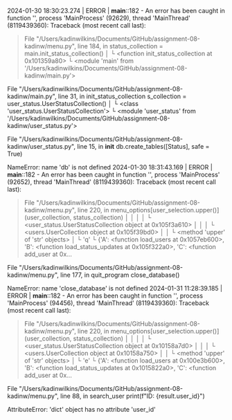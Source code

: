 2024-01-30 18:30:23.274 | ERROR    | __main__:<module>:182 - An error has been caught in function '<module>', process 'MainProcess' (92629), thread 'MainThread' (8119439360):
Traceback (most recent call last):

> File "/Users/kadinwilkins/Documents/GitHub/assignment-08-kadinw/menu.py", line 184, in <module>
    status_collection = main.init_status_collection()
                        │    └ <function init_status_collection at 0x101359a80>
                        └ <module 'main' from '/Users/kadinwilkins/Documents/GitHub/assignment-08-kadinw/main.py'>

  File "/Users/kadinwilkins/Documents/GitHub/assignment-08-kadinw/main.py", line 31, in init_status_collection
    s_collection = user_status.UserStatusCollection()
                   │           └ <class 'user_status.UserStatusCollection'>
                   └ <module 'user_status' from '/Users/kadinwilkins/Documents/GitHub/assignment-08-kadinw/user_status.py'>

  File "/Users/kadinwilkins/Documents/GitHub/assignment-08-kadinw/user_status.py", line 15, in __init__
    db.create_tables([Status], safe = True)

NameError: name 'db' is not defined
2024-01-30 18:31:43.169 | ERROR    | __main__:<module>:182 - An error has been caught in function '<module>', process 'MainProcess' (92652), thread 'MainThread' (8119439360):
Traceback (most recent call last):

> File "/Users/kadinwilkins/Documents/GitHub/assignment-08-kadinw/menu.py", line 220, in <module>
    menu_options[user_selection.upper()](user_collection, status_collection)
    │            │              │        │                └ <user_status.UserStatusCollection object at 0x105f3a610>
    │            │              │        └ <users.UserCollection object at 0x105f39bd0>
    │            │              └ <method 'upper' of 'str' objects>
    │            └ 'q'
    └ {'A': <function load_users at 0x1057eb600>, 'B': <function load_status_updates at 0x105f322a0>, 'C': <function add_user at 0x...

  File "/Users/kadinwilkins/Documents/GitHub/assignment-08-kadinw/menu.py", line 177, in quit_program
    close_database()

NameError: name 'close_database' is not defined
2024-01-31 11:28:39.185 | ERROR    | __main__:<module>:182 - An error has been caught in function '<module>', process 'MainProcess' (94456), thread 'MainThread' (8119439360):
Traceback (most recent call last):

> File "/Users/kadinwilkins/Documents/GitHub/assignment-08-kadinw/menu.py", line 220, in <module>
    menu_options[user_selection.upper()](user_collection, status_collection)
    │            │              │        │                └ <user_status.UserStatusCollection object at 0x10158a7d0>
    │            │              │        └ <users.UserCollection object at 0x10158a750>
    │            │              └ <method 'upper' of 'str' objects>
    │            └ 'e'
    └ {'A': <function load_users at 0x100e3b600>, 'B': <function load_status_updates at 0x1015822a0>, 'C': <function add_user at 0x...

  File "/Users/kadinwilkins/Documents/GitHub/assignment-08-kadinw/menu.py", line 88, in search_user
    print(f"ID: {result.user_id}")

AttributeError: 'dict' object has no attribute 'user_id'
